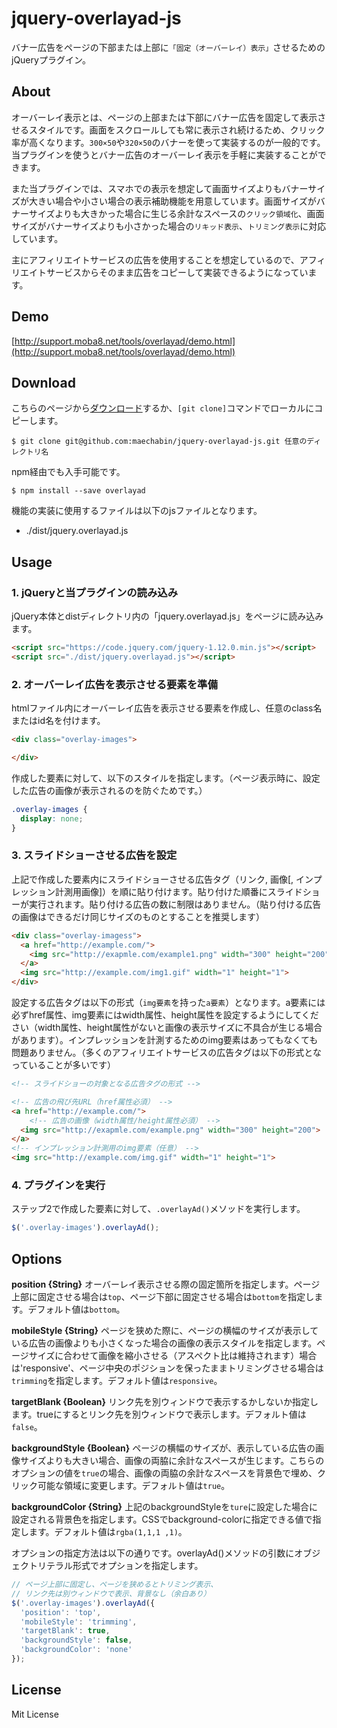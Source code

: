 # jquery-overlayad-js

バナー広告をページの下部または上部に`「固定（オーバーレイ）表示」`させるためのjQueryプラグイン。

## About

オーバーレイ表示とは、ページの上部または下部にバナー広告を固定して表示させるスタイルです。画面をスクロールしても常に表示され続けるため、クリック率が高くなります。`300×50`や`320×50`のバナーを使って実装するのが一般的です。当プラグインを使うとバナー広告のオーバーレイ表示を手軽に実装することができます。

また当プラグインでは、スマホでの表示を想定して画面サイズよりもバナーサイズが大きい場合や小さい場合の表示補助機能を用意しています。画面サイズがバナーサイズよりも大きかった場合に生じる余計なスペースの`クリック領域化`、画面サイズがバナーサイズよりも小さかった場合の`リキッド表示`、`トリミング表示`に対応しています。

主にアフィリエイトサービスの広告を使用することを想定しているので、アフィリエイトサービスからそのまま広告をコピーして実装できるようになっています。

## Demo

[http://support.moba8.net/tools/overlayad/demo.html](http://support.moba8.net/tools/overlayad/demo.html)

## Download

こちらのページから[ダウンロード](https://github.com/maechabin/jquery-overlayad-js/archive/master.zip)するか、`[git clone]`コマンドでローカルにコピーします。

```
$ git clone git@github.com:maechabin/jquery-overlayad-js.git 任意のディレクトリ名
```

npm経由でも入手可能です。

```
$ npm install --save overlayad
```

機能の実装に使用するファイルは以下のjsファイルとなります。
- ./dist/jquery.overlayad.js


## Usage

### 1. jQueryと当プラグインの読み込み

jQuery本体とdistディレクトリ内の「jquery.overlayad.js」をページに読み込みます。

```html
<script src="https://code.jquery.com/jquery-1.12.0.min.js"></script>
<script src="./dist/jquery.overlayad.js"></script>
```

### 2. オーバーレイ広告を表示させる要素を準備

htmlファイル内にオーバーレイ広告を表示させる要素を作成し、任意のclass名またはid名を付けます。

```html
<div class="overlay-images">

</div>
```

作成した要素に対して、以下のスタイルを指定します。（ページ表示時に、設定した広告の画像が表示されるのを防ぐためです。）
```css
.overlay-images {
  display: none;
}
```

### 3. スライドショーさせる広告を設定

上記で作成した要素内にスライドショーさせる広告タグ（リンク, 画像[, インプレッション計測用画像]）を順に貼り付けます。貼り付けた順番にスライドショーが実行されます。貼り付ける広告の数に制限はありません。（貼り付ける広告の画像はできるだけ同じサイズのものとすることを推奨します）

```html
<div class="overlay-imagess">
  <a href="http://example.com/">
    <img src="http://exapmle.com/example1.png" width="300" height="200">
  </a>
  <img src="http://example.com/img1.gif" width="1" height="1">
</div>
```

設定する広告タグは以下の形式（`img要素`を持った`a要素`）となります。a要素には必ずhref属性、img要素にはwidth属性、height属性を設定するようにしてください（width属性、height属性がないと画像の表示サイズに不具合が生じる場合があります）。インプレッションを計測するためのimg要素はあってもなくても問題ありません。（多くのアフィリエイトサービスの広告タグは以下の形式となっていることが多いです）

```html
<!-- スライドショーの対象となる広告タグの形式 -->

<!-- 広告の飛び先URL（href属性必須） -->
<a href="http://example.com/">
    <!-- 広告の画像（width属性/height属性必須） -->
  <img src="http://exapmle.com/example.png" width="300" height="200">
</a>
<!-- インプレッション計測用のimg要素（任意） -->
<img src="http://example.com/img.gif" width="1" height="1">
```

### 4. プラグインを実行

ステップ2で作成した要素に対して、`.overlayAd()`メソッドを実行します。

```javascript
$('.overlay-images').overlayAd();
```


## Options

**position {String}**
オーバーレイ表示させる際の固定箇所を指定します。ページ上部に固定させる場合は`top`、ページ下部に固定させる場合は`bottom`を指定します。デフォルト値は`bottom`。

**mobileStyle {String}**
ページを狭めた際に、ページの横幅のサイズが表示している広告の画像よりも小さくなった場合の画像の表示スタイルを指定します。ページサイズに合わせて画像を縮小させる（アスペクト比は維持されます）場合は'responsive'、ページ中央のポジションを保ったままトリミングさせる場合は`trimming`を指定します。デフォルト値は`responsive`。

**targetBlank {Boolean}**
リンク先を別ウィンドウで表示するかしないか指定します。trueにするとリンク先を別ウィンドウで表示します。デフォルト値は`false`。

**backgroundStyle {Boolean}**
ページの横幅のサイズが、表示している広告の画像サイズよりも大きい場合、画像の両脇に余計なスペースが生じます。こちらのオプションの値を`true`の場合、画像の両脇の余計なスペースを背景色で埋め、クリック可能な領域に変更します。デフォルト値は`true`。

**backgroundColor {String}**
上記のbackgroundStyleを`ture`に設定した場合に設定される背景色を指定します。CSSでbackground-colorに指定できる値で指定します。デフォルト値は`rgba(1,1,1 ,1)`。

オプションの指定方法は以下の通りです。overlayAd()メソッドの引数にオブジェクトリテラル形式でオプションを指定します。

```javascript
// ページ上部に固定し、ページを狭めるとトリミング表示、
// リンク先は別ウィンドウで表示、背景なし（余白あり）
$('.overlay-images').overlayAd({
  'position': 'top',
  'mobileStyle': 'trimming',
  'targetBlank': true,
  'backgroundStyle': false,
  'backgroundColor': 'none'
});
```

## License

Mit License
